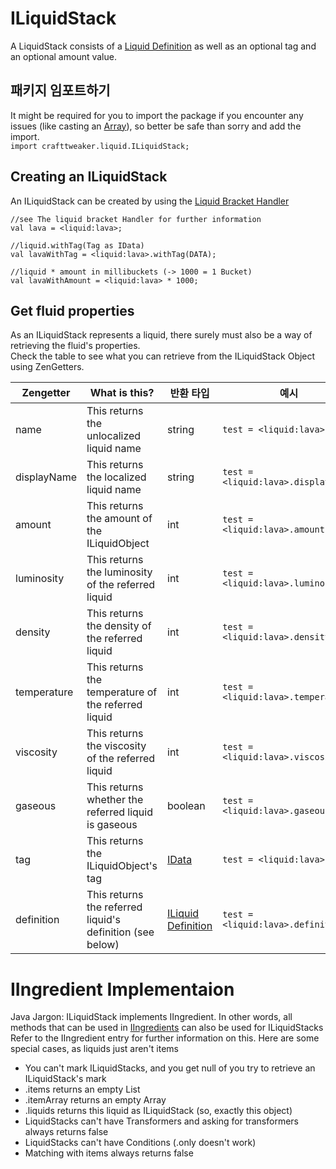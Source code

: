 # ILiquidStack

A LiquidStack consists of a [Liquid Definition](/Vanilla/Liquids/ILiquidDefinition/) as well as an optional tag and an optional amount value.

## 패키지 임포트하기

It might be required for you to import the package if you encounter any issues (like casting an [Array](/AdvancedFunctions/Arrays_and_Loops/)), so better be safe than sorry and add the import.  
`import crafttweaker.liquid.ILiquidStack;`

## Creating an ILiquidStack

An ILiquidStack can be created by using the [Liquid Bracket Handler](/Vanilla/Brackets/Bracket_Liquid/)

```zenscript
//see The liquid bracket Handler for further information
val lava = <liquid:lava>;

//liquid.withTag(Tag as IData)
val lavaWithTag = <liquid:lava>.withTag(DATA);

//liquid * amount in millibuckets (-> 1000 = 1 Bucket)
val lavaWithAmount = <liquid:lava> * 1000;
```

## Get fluid properties

As an ILiquidStack represents a liquid, there surely must also be a way of retrieving the fluid's properties.  
Check the table to see what you can retrieve from the ILiquidStack Object using ZenGetters.

| Zengetter   | What is this?                                             | 반환 타입                                                     | 예시                                        |
| ----------- | --------------------------------------------------------- | --------------------------------------------------------- | ----------------------------------------- |
| name        | This returns the unlocalized liquid name                  | string                                                    | `test = <liquid:lava>.name;`        |
| displayName | This returns the localized liquid name                    | string                                                    | `test = <liquid:lava>.displayName;` |
| amount      | This returns the amount of the ILiquidObject              | int                                                       | `test = <liquid:lava>.amount;`      |
| luminosity  | This returns the luminosity of the referred liquid        | int                                                       | `test = <liquid:lava>.luminosity;`  |
| density     | This returns the density of the referred liquid           | int                                                       | `test = <liquid:lava>.density;`     |
| temperature | This returns the temperature of the referred liquid       | int                                                       | `test = <liquid:lava>.temperature;` |
| viscosity   | This returns the viscosity of the referred liquid         | int                                                       | `test = <liquid:lava>.viscosity;`   |
| gaseous     | This returns whether the referred liquid is gaseous       | boolean                                                   | `test = <liquid:lava>.gaseous;`     |
| tag         | This returns the ILiquidObject's tag                      | [IData](/Vanilla/Data/IData/)                             | `test = <liquid:lava>.tag;`         |
| definition  | This returns the referred liquid's definition (see below) | [ILiquid Definition](/Vanilla/Liquids/ILiquidDefinition/) | `test = <liquid:lava>.definition;`  |

# IIngredient Implementaion

Java Jargon: ILiquidStack implements IIngredient. In other words, all methods that can be used in [IIngredients](/Vanilla/Variable_Types/IIngredient/) can also be used for ILiquidStacks Refer to the IIngredient entry for further information on this. Here are some special cases, as liquids just aren't items

* You can't mark ILiquidStacks, and you get null of you try to retrieve an ILiquidStack's mark
* .items returns an empty List
* .itemArray returns an empty Array
* .liquids returns this liquid as ILiquidStack (so, exactly this object)
* LiquidStacks can't have Transformers and asking for transformers always returns false
* LiquidStacks can't have Conditions (.only doesn't work)
* Matching with items always returns false